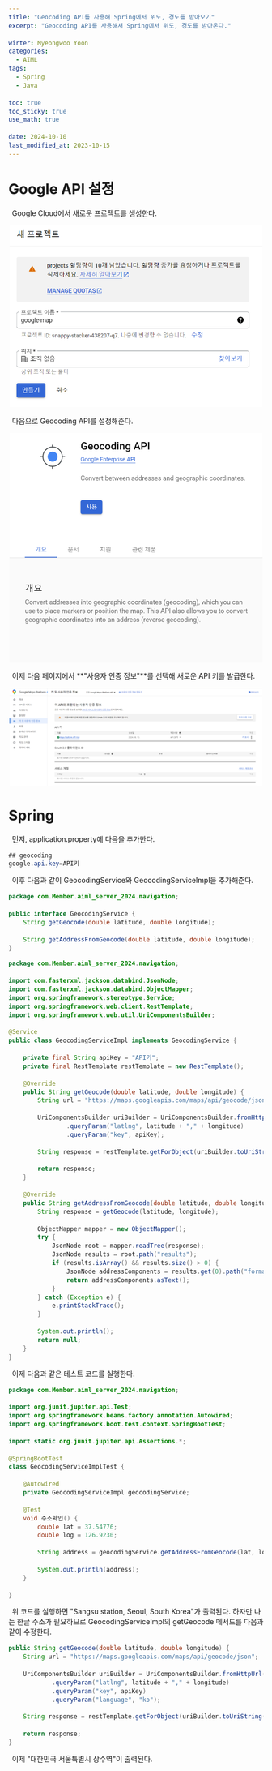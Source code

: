 ```yaml
---
title: "Geocoding API를 사용해 Spring에서 위도, 경도를 받아오기"
excerpt: "Geocoding API를 사용해서 Spring에서 위도, 경도를 받아온다."

wirter: Myeongwoo Yoon
categories:
  - AIML
tags:
  - Spring
  - Java

toc: true
toc_sticky: true
use_math: true 

date: 2024-10-10
last_modified_at: 2023-10-15
---
```


Google API 설정
======

&ensp;Google Cloud에서 새로운 프로젝트를 생성한다.<br/>
<p align="center"><img src="/assets/img/AIML/위도, 경도 받아오기/1-1-New Project.png" width="500"></p>

&ensp;다음으로 Geocoding API를 설정해준다.<br/>
<p align="center"><img src="/assets/img/AIML/위도, 경도 받아오기/1-2-Geocoding API.png" width="500"></p>

&ensp;이제 다음 페이지에서 **"사용자 인증 정보"**를 선택해 새로운 API 키를 발급한다.<br/>
<p align="center"><img src="/assets/img/AIML/위도, 경도 받아오기/1-3-New API Key.png" width="500"></p>

Spring
======

&ensp;먼저, application.property에 다음을 추가한다.
```java
## geocoding
google.api.key=API키
```

&ensp;이후 다음과 같이 GeocodingService와 GeocodingServiceImpl을 추가해준다.
```java
package com.Member.aiml_server_2024.navigation;

public interface GeocodingService {
    String getGeocode(double latitude, double longitude);

    String getAddressFromGeocode(double latitude, double longitude);
}
```

```java
package com.Member.aiml_server_2024.navigation;

import com.fasterxml.jackson.databind.JsonNode;
import com.fasterxml.jackson.databind.ObjectMapper;
import org.springframework.stereotype.Service;
import org.springframework.web.client.RestTemplate;
import org.springframework.web.util.UriComponentsBuilder;

@Service
public class GeocodingServiceImpl implements GeocodingService {

    private final String apiKey = "API키";
    private final RestTemplate restTemplate = new RestTemplate();

    @Override
    public String getGeocode(double latitude, double longitude) {
        String url = "https://maps.googleapis.com/maps/api/geocode/json";

        UriComponentsBuilder uriBuilder = UriComponentsBuilder.fromHttpUrl(url)
                .queryParam("latlng", latitude + "," + longitude)
                .queryParam("key", apiKey);

        String response = restTemplate.getForObject(uriBuilder.toUriString(), String.class);

        return response;
    }

    @Override
    public String getAddressFromGeocode(double latitude, double longitude) {
        String response = getGeocode(latitude, longitude);

        ObjectMapper mapper = new ObjectMapper();
        try {
            JsonNode root = mapper.readTree(response);
            JsonNode results = root.path("results");
            if (results.isArray() && results.size() > 0) {
                JsonNode addressComponents = results.get(0).path("formatted_address");
                return addressComponents.asText();
            }
        } catch (Exception e) {
            e.printStackTrace();
        }

        System.out.println();
        return null;
    }
}
```

&ensp;이제 다음과 같은 테스트 코드를 실행한다.
```java
package com.Member.aiml_server_2024.navigation;

import org.junit.jupiter.api.Test;
import org.springframework.beans.factory.annotation.Autowired;
import org.springframework.boot.test.context.SpringBootTest;

import static org.junit.jupiter.api.Assertions.*;

@SpringBootTest
class GeocodingServiceImplTest {

    @Autowired
    private GeocodingServiceImpl geocodingService;

    @Test
    void 주소확인() {
        double lat = 37.54776;
        double log = 126.9230;

        String address = geocodingService.getAddressFromGeocode(lat, log);

        System.out.println(address);
    }

}
```

&ensp;위 코드를 실행하면 "Sangsu station, Seoul, South Korea"가 출력된다. 하자만 나는 한글 주소가 필요하므로 GeocodingServiceImpl의 getGeocode 메서드를 다음과 같이 수정한다.
```java
public String getGeocode(double latitude, double longitude) {
    String url = "https://maps.googleapis.com/maps/api/geocode/json";

    UriComponentsBuilder uriBuilder = UriComponentsBuilder.fromHttpUrl(url)
            .queryParam("latlng", latitude + "," + longitude)
            .queryParam("key", apiKey)
            .queryParam("language", "ko");

    String response = restTemplate.getForObject(uriBuilder.toUriString(), String.class);

    return response;
}
```

&ensp;이제 "대한민국 서울특별시 상수역"이 출력된다.